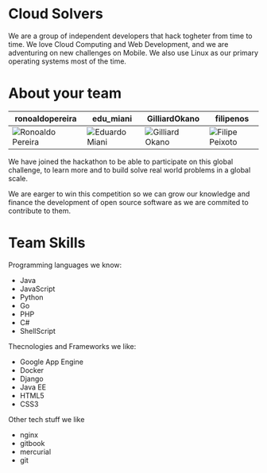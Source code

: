 Cloud Solvers
================

We are a group of independent developers that hack togheter from time to time.
We love Cloud Computing and Web Development, and we are adventuring on new challenges on Mobile.
We also use Linux as our primary operating systems most of the time.

About your team
===========================

| ronoaldopereira | edu_miani | GilliardOkano | filipenos
|--- |--- |--- |---
| ![Ronoaldo Pereira](https://secure.gravatar.com/avatar/07dd86896a7ea8ba495f275bfd068a7b?d=https%3A%2F%2Fd3oaxc4q5k2d6q.cloudfront.net%2Fm%2F75eb53e88d1c%2Fimg%2Fdefault_avatar%2F256%2Fuser_blue.png&s=256) | ![Eduardo Miani](https://bitbucket-assetroot.s3.amazonaws.com/c/photos/2014/Aug/25/eduardoferreira-avatar-1872884052-2.png) | ![Gilliard Okano](https://bitbucket-assetroot.s3.amazonaws.com/c/photos/2014/Aug/22/gilliard_okano-avatar-2368436260-7.png) | ![Filipe Peixoto](https://bitbucket-assetroot.s3.amazonaws.com/c/photos/2014/Aug/22/filipenos-avatar-4111943350-6.png) |

We have joined the hackathon to be able to participate on this global challenge, to learn more and to build solve real world problems in a global scale.

We are earger to win this competition so we can grow our knowledge and finance the development of open source software as we are commited to contribute to them.

Team Skills
=======
Programming languages we know:
* Java
* JavaScript
* Python
* Go
* PHP
* C#
* ShellScript

Thecnologies and Frameworks we like:
* Google App Engine
* Docker
* Django
* Java EE
* HTML5
* CSS3

Other tech stuff we like
* nginx
* gitbook
* mercurial
* git
